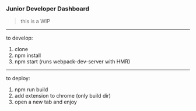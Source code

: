 ### Junior Developer Dashboard

> this is a WIP

---

to develop: 

1. clone
2. npm install
3. npm start (runs webpack-dev-server with HMR)

---

to deploy:

1. npm run build
2. add extension to chrome (only build dir)
3. open a new tab and enjoy